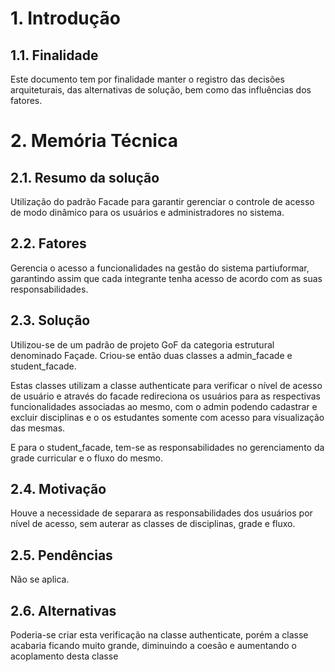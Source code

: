 # 1. Introdução

## 1.1. Finalidade

Este documento tem por finalidade manter o registro das decisões arquiteturais, das alternativas de solução, bem como das influências dos fatores.

# 2. Memória Técnica

## 2.1. Resumo da solução

Utilização do padrão Facade para garantir gerenciar o controle de acesso de modo dinâmico para os usuários e administradores no sistema.

## 2.2. Fatores

Gerencia o acesso a funcionalidades na gestão do sistema partiuformar, garantindo assim que cada integrante tenha acesso de acordo com as suas responsabilidades.

## 2.3. Solução

Utilizou-se de um padrão de projeto GoF da categoria estrutural denominado Façade. Criou-se então duas classes a admin_facade e student_facade.

Estas classes utilizam a classe authenticate para verificar o nível de acesso de usuário e através do facade redireciona os usuários para as respectivas funcionalidades associadas ao mesmo, com o admin podendo cadastrar e excluir disciplinas e o os estudantes somente com acesso para visualização das mesmas.

E para o student_facade, tem-se as responsabilidades no gerenciamento da grade curricular e o fluxo do mesmo.

## 2.4. Motivação
Houve a necessidade de separara as responsabilidades dos usuários por nível de acesso, sem auterar as classes de disciplinas, grade e fluxo.

## 2.5. Pendências

Não se aplica.

## 2.6. Alternativas

Poderia-se criar esta verificação na classe authenticate, porém a classe acabaria ficando muito grande, diminuindo a coesão e aumentando o acoplamento desta classe